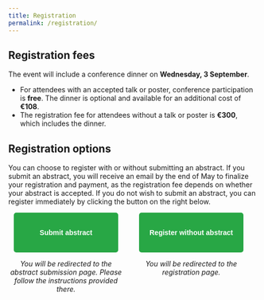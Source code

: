 ```yaml
---
title: Registration
permalink: /registration/
---
```


## Registration fees
The event will include a conference dinner on **Wednesday, 3 September**.
* For attendees with an accepted talk or poster, conference participation is **free**. The dinner is optional and available for an additional cost of **€108**.
* The registration fee for attendees without a talk or poster is **€300**, which includes the dinner.

## Registration options
You can choose to register with or without submitting an abstract.
If you submit an abstract, you will receive an email by the end of May to finalize your registration and payment, as the registration fee depends on whether your abstract is accepted. If you do not wish to submit an abstract, you can register immediately by clicking the button on the right below.

<div style="display: flex; flex-direction: row; align-items: flex-start; justify-content: space-evenly;">
  <div style="margin-right: 20px; width: 300px; 
  display: flex; flex-direction: column; 
  text-align: center; align-items: center; justify-content: center">
    <a href="https://nestconf25.github.io/abstract-submission" class="button" style="display: flex; justify-content: center; align-items: center; 
    width: 170px; 
    height: 60px;
    padding: 10px 20px; 
    background-color: #28a745; 
    color: white; 
    border-radius: 5px; 
    font-weight: bold;
    font-family: sans-serif;
    text-decoration: none; ">
    Submit abstract
    </a>
    <p><em>You will be redirected to the abstract submission page. Please follow the instructions provided there.
 </em></p>
  </div>
  <div style="margin-right: 20px; width: 300px; 
  display: flex; flex-direction: column; 
  text-align: center; align-items: center; justify-content: center">
    <a href="https://nestconf25.github.io/register-without-abstract" class="button" style="display: flex; justify-content: center; align-items: center; 
    width: 170px; 
    height: 60px;
    padding: 10px 20px; 
    background-color: #28a745; 
    border-radius: 5px; 
    font-weight: bold;
    font-family: sans-serif;
    color: white; text-decoration: none; ">
    Register without abstract
    </a>
    <p><em>You will be redirected to the registration page.</em></p>
  </div>
</div>

